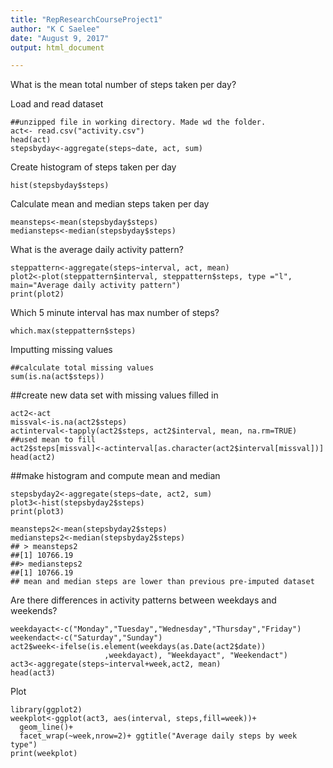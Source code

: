 ```yaml
---
title: "RepResearchCourseProject1"
author: "K C Saelee"
date: "August 9, 2017"
output: html_document

---
```


What is  the mean total number of steps taken per day?

Load and read dataset
```{r, echo=TRUE}
##unzipped file in working directory. Made wd the folder. 
act<- read.csv("activity.csv")
head(act)
stepsbyday<-aggregate(steps~date, act, sum)
```
Create histogram of steps taken per day
```{r, echo=TRUE}
hist(stepsbyday$steps)
```
Calculate mean and median steps taken per day
```{r, echo=TRUE}
meansteps<-mean(stepsbyday$steps)
mediansteps<-median(stepsbyday$steps)
```


What is the average daily activity pattern?
```{r, echo=TRUE}
steppattern<-aggregate(steps~interval, act, mean)
plot2<-plot(steppattern$interval, steppattern$steps, type ="l", main="Average daily activity pattern")
print(plot2)
```
Which 5 minute interval has max number of steps?
```{r, echo=TRUE}
which.max(steppattern$steps)
```
Imputting missing values
```{r, echo=TRUE}
##calculate total missing values
sum(is.na(act$steps))
```
##create new data set with missing values filled in
```{r, echo=TRUE}
act2<-act
missval<-is.na(act2$steps)
actinterval<-tapply(act2$steps, act2$interval, mean, na.rm=TRUE) ##used mean to fill
act2$steps[missval]<-actinterval[as.character(act2$interval[missval])]
head(act2)
```
##make histogram and compute mean and median
```{r, eacho=TRUE}
stepsbyday2<-aggregate(steps~date, act2, sum)
plot3<-hist(stepsbyday2$steps)
print(plot3)
```
```{r,echo=TRUE}
meansteps2<-mean(stepsbyday2$steps)
mediansteps2<-median(stepsbyday2$steps)
## > meansteps2
##[1] 10766.19
##> mediansteps2
##[1] 10766.19
## mean and median steps are lower than previous pre-imputed dataset
```
Are there differences in activity patterns between weekdays and weekends?
```{r, echo=TRUE}
weekdayact<-c("Monday","Tuesday","Wednesday","Thursday","Friday")
weekendact<-c("Saturday","Sunday")
act2$week<-ifelse(is.element(weekdays(as.Date(act2$date))
                     ,weekdayact), "Weekdayact", "Weekendact")
act3<-aggregate(steps~interval+week,act2, mean)
head(act3)
```
Plot
```{r, echo=TRUE}
library(ggplot2)
weekplot<-ggplot(act3, aes(interval, steps,fill=week))+
  geom_line()+
  facet_wrap(~week,nrow=2)+ ggtitle("Average daily steps by week type")
print(weekplot)
```
